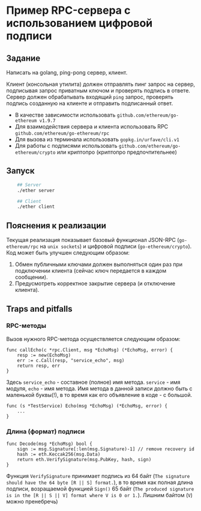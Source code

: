 # Пример RPC-сервера с использованием цифровой подписи

## Задание
Написать на golang, ping-pong сервер, клиент. 

Клиент (консольная утилита) должен отправлять пинг запрос на сервер, подписывая запрос приватным ключом и проверять подпись в ответе. Сервер должен обрабатывать входящий `ping` запрос, проверять подпись созданную на клиенте и отправить подписанный ответ. 

- В качестве зависимости использовать `github.com/ethereum/go-ethereum v1.9.7`
- Для взаимодействия сервера и клиента использовать RPC `github.com/ethereum/go-ethereum/rpc` 
- Для вызова из терминала использовать `gopkg.in/urfave/cli.v1` 
- Для работы с подписями использовать `github.com/ethereum/go-ethereum/crypto` или криптопро (криптопро предпочтительнее)

## Запуск

```bash
    ## Server
    ./ether server

    ## Client
    ./ether client
```

## Пояснения к реализации

Текущая реализация показывает базовый функционал JSON-RPC (`go-ethereum/rpc` на `unix sockets`) и цифровой подписи (`go-ethereum/crypto`). Код может быть улучшен следующим образом:

1. Обмен публичными ключами должен выполняться один раз при подключении клиента (сейчас ключ передается в каждом сообщении).
2. Предусмотреть корректное закрытие сервера (и отключение клиента).

## Traps and pitfalls

### RPC-методы

Вызов нужного RPC-метода осуществляется следующим образом:

```
func callEcho(c *rpc.Client, msg *EchoMsg) (*EchoMsg, error) {
	resp := new(EchoMsg)
	err := c.Call(resp, "service_echo", msg)
	return resp, err
}
```

Здесь `service_echo` - составное (полное) имя метода. `service` - имя модуля, `echo` - имя метода. Имя метода в данной записи должно быть с маленькой буквы(!), в то время как его объявление в коде - с большой.

```
func (s *TestService) Echo(msg *EchoMsg) (*EchoMsg, error) {
    ...
}
```


### Длина (формат) подписи
```
func Decode(msg *EchoMsg) bool {
	sign := msg.Signature[:len(msg.Signature)-1] // remove recovery id
	hash := eth.Keccak256(msg.Data)
	return eth.VerifySignature(msg.PubKey, hash, sign)
}
```
Функция `VerifySignature` принимает подпись из 64 байт (`The signature should have the 64 byte [R || S] format.`), в то время как полная длина подписи, возращаемой функцией `Sign()` 65 байт (`The produced signature is in the [R || S || V] format where V is 0 or 1.`). Лишним байтом (`V`) можно пренебречь)

